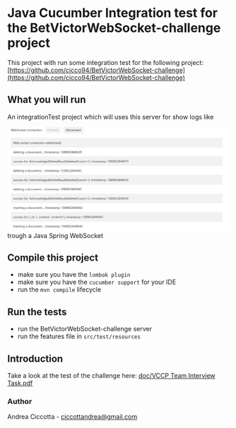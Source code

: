 # Java Cucumber Integration test for the BetVictorWebSocket-challenge project

This project with run some integration test for the following project: [https://github.com/cicco94/BetVictorWebSocket-challenge](https://github.com/cicco94/BetVictorWebSocket-challenge)

## What you will run
An integrationTest project which will uses this server for show logs like

![](https://github.com/cicco94/betVictorWebSocket-challenge/blob/master/doc/example.PNG) trough a Java Spring WebSocket

## Compile this project
- make sure you have the `lombok plugin`
- make sure you have the `cucumber support` for your IDE
- run the `mvn compile` lifecycle

## Run the tests
- run the BetVictorWebSocket-challenge server
- run the features file in `src/test/resources`

## Introduction
Take a look at the test of the challenge here: [doc/VCCP Team Interview Task.pdf](https://github.com/cicco94/BetVictorWebSocket-challenge/blob/master/doc/VCCP%20Team%20Interview%20Task.pdf)

### Author
Andrea Ciccotta - ciccottandrea@gmail.com
